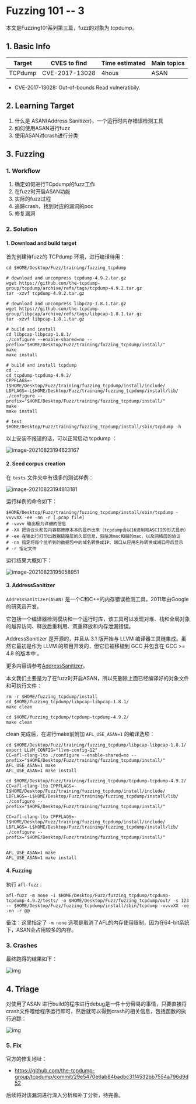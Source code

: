 # Fuzzing 101 -- 3


本文是Fuzzing101系列第三篇，fuzz的对象为 tcpdump。

<!--more-->

## 1. Basic Info

| Target  | CVES to find                      | Time estimated | Main topics                                |
| ------- | --------------------------------- | -------------- | ------------------------------------------ |
| TCPdump | CVE-2017-13028 | 4hous         | ASAN |

- CVE-2017-13028: Out-of-bounds Read vulneratibily.

## 2. Learning Target 

1. 什么是 ASAN(Address Sanitizer)，一个运行时内存错误检测工具
2. 如何使用ASAN进行fuzz
3. 使用ASAN对crash进行分类

## 3. Fuzzing

### 1. Workflow

1. 确定如何进行TCpdump的fuzz工作
2. 在fuzz时开启ASAN功能
3. 实际的fuzz过程
4. 追踪crash，找到对应的漏洞的poc
6. 修复漏洞

### 2. Solution

#### 1. Download and build target

首先创建待fuzz的 TCPdump 环境，进行编译待用：

```SHELL
cd $HOME/Desktop/Fuzz/training/fuzzing_tcpdump

# download and uncompress tcpdump-4.9.2.tar.gz
wget https://github.com/the-tcpdump-group/tcpdump/archive/refs/tags/tcpdump-4.9.2.tar.gz
tar -xzvf tcpdump-4.9.2.tar.gz

# download and uncompress libpcap-1.8.1.tar.gz
wget https://github.com/the-tcpdump-group/libpcap/archive/refs/tags/libpcap-1.8.1.tar.gz
tar -xzvf libpcap-1.8.1.tar.gz

# build and install
cd libpcap-libpcap-1.8.1/
./configure --enable-shared=no --prefix="$HOME/Desktop/Fuzz/training/fuzzing_tcpdump/install/"
make
make install

# build and install tcpdump
cd ..
cd tcpdump-tcpdump-4.9.2/
CPPFLAGS=-I$HOME/Desktop/Fuzz/training/fuzzing_tcpdump/install/include/ LDFLAGS=-L$HOME/Desktop/Fuzz/training/fuzzing_tcpdump/install/lib/ ./configure --prefix="$HOME/Desktop/Fuzz/training/fuzzing_tcpdump/install/"
make
make install

# test
$HOME/Desktop/Fuzz/training/fuzzing_tcpdump/install/sbin/tcpdump -h
```

以上安装不报错的话，可以正常启动 tcpdump ：

![image-20210823194623167](https://cdn.jsdelivr.net/gh/AlexsanderShaw/BlogImages@main/img/vuln/shebei20210823194623.png)

#### 2. Seed corpus creation

在 `tests` 文件夹中有很多的测试样例：

![image-20210823194813181](https://cdn.jsdelivr.net/gh/AlexsanderShaw/BlogImages@main/img/vuln/shebei20210823194813.png)

运行样例的命令如下：

```shell
$HOME/Desktop/Fuzz/training/fuzzing_tcpdump/install/sbin/tcpdump -vvvvXX -ee -nn -r [.pcap file]
# -vvvv 输出极为详细的信息
# -XX 把协议头和包内容都原原本本的显示出来（tcpdump会以16进制和ASCII的形式显示）
# -ee 在输出行打印出数据链路层的头部信息，包括源mac和目的mac，以及网络层的协议
# -nn 指定将每个监听到的数据包中的域名转换成IP、端口从应用名称转换成端口号后显示
# -r 指定文件
```

运行结果大概如下：

![image-20210823195058951](https://cdn.jsdelivr.net/gh/AlexsanderShaw/BlogImages@main/img/vuln/shebei20210823195058.png)

#### 3. AddressSanitizer

`AddressSanitizer(ASAN)` 是一个C和C++的内存错误检测工具，2011年由Google的研究员开发。

它包括一个编译器检测模块和一个运行时库，该工具可以发现对堆、栈和全局对象的越界访问、释放后重利用、双重释放和内存泄漏错误。

AddressSanitizer 是开源的，并且从 3.1 版开始与 LLVM 编译器工具链集成。虽然它最初是作为 LLVM 的项目开发的，但它已被移植到 GCC 并包含在 GCC >= 4.8 的版本中 。

更多内容请参考[AddressSanitizer](https://clang.llvm.org/docs/AddressSanitizer.html)。

本文我们主要是为了在fuzz时开启ASAN，所以先删除上面已经编译好的对象文件和可执行文件：

```shell
rm -r $HOME/fuzzing_tcpdump/install
cd $HOME/fuzzing_tcpdump/libpcap-libpcap-1.8.1/
make clean

cd $HOME/fuzzing_tcpdump/tcpdump-tcpdump-4.9.2/
make clean
```

clean 完成后，在进行make前附加 `AFL_USE_ASAN=1` 的编译选项：

```shell
cd $HOME/Desktop/Fuzz/training/fuzzing_tcpdump/libpcap-libpcap-1.8.1/
export LLVM_CONFIG="llvm-config-12"
CC=afl-clang-lto ./configure --enable-shared=no --prefix="$HOME/Desktop/Fuzz/training/fuzzing_tcpdump/install/"
AFL_USE_ASAN=1 make
AFL_USE_ASAN=1 make install

cd $HOME/Desktop/Fuzz/training/fuzzing_tcpdump/tcpdump-tcpdump-4.9.2/
CC=afl-clang-lto CPPFLAGS=-I$HOME/Desktop/Fuzz/training/fuzzing_tcpdump/install/include/ LDFLAGS=-L$HOME/Desktop/Fuzz/training/fuzzing_tcpdump/install/lib/ ./configure --prefix="$HOME/Desktop/Fuzz/training/fuzzing_tcpdump/install/"

CC=afl-clang-lto CPPFLAGS=-I$HOME/Desktop/Fuzz/training/fuzzing_tcpdump/install/include/ LDFLAGS=-L$HOME/Desktop/Fuzz/training/fuzzing_tcpdump/install/lib/ ./configure --prefix="$HOME/Desktop/Fuzz/training/fuzzing_tcpdump/install/"


AFL_USE_ASAN=1 make
AFL_USE_ASAN=1 make install
```

#### 4. Fuzzing

执行 `afl-fuzz` :

```shell
afl-fuzz -m none -i $HOME/Desktop/Fuzz/fuzzing_tcpdump/tcpdump-tcpdump-4.9.2/tests/ -o $HOME/Desktop/Fuzz/fuzzing_tcpdump/out/ -s 123 -- $HOME/Desktop/Fuzz/fuzzing_tcpdump/install/sbin/tcpdump -vvvvXX -ee -nn -r @@
```

备注：这里指定了 `-m none` 选项是取消了AFL的内存使用限制，因为在64-bit系统下，ASAN会占用较多的内存。

### 3. Crashes

最终跑得的结果如下：

![img](https://github.com/antonio-morales/Fuzzing101/raw/main/Exercise%203/Images/Image3.png)

## 4. Triage

对使用了ASAN 进行build的程序进行debug是一件十分容易的事情，只要直接将crash文件喂给程序运行即可，然后就可以得到crash的相关信息，包括函数的执行追踪：

![img](https://cdn.jsdelivr.net/gh/AlexsanderShaw/BlogImages@main/img/vuln/shebei20210824081203.png)

### 5. Fix

官方的修复地址：

- https://github.com/the-tcpdump-group/tcpdump/commit/29e5470e6ab84badbc31f4532bb7554a796d9d52

后续将对该漏洞进行深入分析和补丁分析，待完善。
